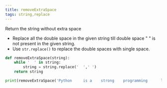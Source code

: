 ```yaml
---
title: removeExtraSpace
tags: string,replace
---
```


Return the string without extra space 

- Replace all the double space in the given string till double space "  " is not present in the given string.
- Use `str.replace()` to replace the double spaces with single space.

```py
def removeExtraSpace(string):
	while '  ' in string:
		string = string.replace('  ',' ')
	return string
```

```py
print(removeExtraSpace('Python     is a    strong    programming      language')) #Python is a strong programmin language
```
